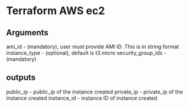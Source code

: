 # Terraform AWS ec2

## Arguments
ami_id - (mandatory), user must provide AMI ID .This is in string format
instance_type - (optional), default is t3.micro
security_group_ids - (mandatory)


## outputs

public_ip - public_ip of the instance created
private_ip - private_ip of the instance created
instance_id - instance ID of instance created 